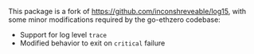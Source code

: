 This package is a fork of https://github.com/inconshreveable/log15, with some
minor modifications required by the go-ethzero codebase:

 * Support for log level `trace`
 * Modified behavior to exit on `critical` failure
